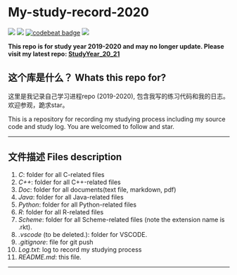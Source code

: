 # My-study-record-2020
![](https://img.shields.io/github/last-commit/songrise/My-study-record-2020)
![](https://img.shields.io/github/stars/songrise/My-study-record-2020)
[![codebeat badge](https://codebeat.co/badges/13f0a736-5676-4a62-827e-547fa7aedaca)](https://codebeat.co/projects/github-com-songrise-my-study-record-2020-master)
![](https://img.shields.io/badge/license-GPL_3.0-2f1244.svg)

**This repo is for study year 2019-2020 and may no longer update. Please visit my latest repo: [StudyYear_20_21](https://github.com/songrise/StudyYear_20_21)**

## 这个库是什么？ Whats this repo for?

这里是我记录自己学习进程repo (2019-2020), 包含我写的练习代码和我的日志。欢迎参观，跪求star。

This is a repository for recording my studying process
including my source code and study log. You are welcomed to follow and star.
***



## 文件描述 Files description

1. *C*: folder for all C-related files
2. *C++*: folder for all C++-related files
3. *Doc*: folder for all documents(text file, markdown, pdf)
4. *Java*: folder for all Java-related files
5. *Python*: folder for all Python-related files
6. *R*: folder for all R-related files
7. *Scheme*: folder for all Scheme-related files (note the extension name is .rkt).
8. *.vscode* (to be deleted.): folder for VSCODE.
9. *.gitignore*: file for git push
10. *Log.txt*: log to record my studying process
11. *README.md*: this file.

***
